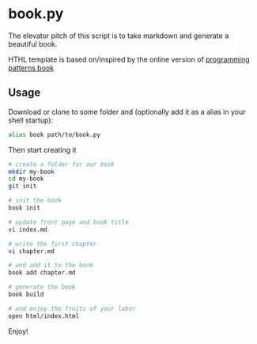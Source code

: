# book.py
The elevator pitch of this script is to take markdown and generate a beautiful book.

HTHL template is based on/inspired by the online version of [programming patterns book](http://gameprogrammingpatterns.com/)

## Usage

Download or clone to some folder and (optionally add it as a alias in your shell startup):

```sh
alias book path/to/book.py
```

Then start creating it

```sh
# create a folder for our book
mkdir my-book
cd my-book
git init

# init the book
book init

# update front page and book title
vi index.md

# write the first chapter
vi chapter.md

# and add it to the book
book add chapter.md

# generate the book
book build

# and enjoy the fruits of your labor
open html/index.html
```

Enjoy!